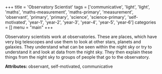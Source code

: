 +++
title = 'Observatory Scientist'
tags = ['communicative', 'light', 'light', 'maths', 'maths-measurement', 'maths-primary', 'measurement', 'observant', 'primary', 'primary', 'science', 'science-primary', 'self-motivated', 'year-1', 'year-2', 'year-3', 'year-4', 'year-5', 'year-6']
categories = []
menu = "main"
+++

Observatory scientists work at observatories. These are places, which have very big telescopes and use them to look at other stars, planets and galaxies. They understand what can be seen within the night sky or try to understand it and look at data from the night sky. They then explain these things from the night sky to groups of people that go to the observatory.

<strong>Attributes: </strong>observant, self-motivated, communicative
